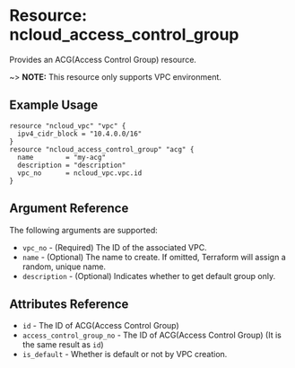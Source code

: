 # Resource: ncloud_access_control_group

Provides an ACG(Access Control Group) resource.

~> **NOTE:** This resource only supports VPC environment.

## Example Usage

```hcl
resource "ncloud_vpc" "vpc" {
  ipv4_cidr_block = "10.4.0.0/16"
}
resource "ncloud_access_control_group" "acg" {
  name        = "my-acg"
  description = "description"
  vpc_no      = ncloud_vpc.vpc.id
}
```

## Argument Reference

The following arguments are supported:

* `vpc_no` - (Required) The ID of the associated VPC.
* `name` - (Optional) The name to create. If omitted, Terraform will assign a random, unique name.
* `description` - (Optional) Indicates whether to get default group only.

## Attributes Reference

* `id` - The ID of ACG(Access Control Group)
* `access_control_group_no` - The ID of ACG(Access Control Group) (It is the same result as `id`)
* `is_default` - Whether is default or not by VPC creation.